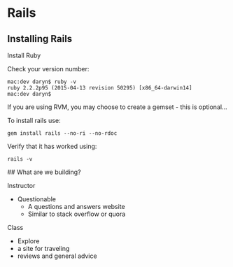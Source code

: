 
# Rails

## Installing Rails

Install Ruby 

Check your version number:

```
mac:dev daryn$ ruby -v
ruby 2.2.2p95 (2015-04-13 revision 50295) [x86_64-darwin14]
mac:dev daryn$ 

```
If you are using RVM, you may choose to create a gemset - this is optional...

To install rails use: 

```
gem install rails --no-ri --no-rdoc
```
Verify that it has worked using:
```
rails -v
```

## What are we building?

Instructor
* Questionable
  * A questions and answers website
  * Similar to stack overflow or quora

Class
*  Explore
  * a site for traveling 
  * reviews and general advice

